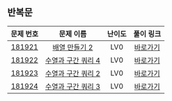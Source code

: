 ## 반복문

|        문제 번호         |        문제 이름         |         난이도          |        풀이 링크         |          
| :-----: | :-----: | :-----: | :-----: |
| <a href="https://school.programmers.co.kr/learn/courses/30/lessons/181921" target="_blank">181921</a> | <a href="https://school.programmers.co.kr/learn/courses/30/lessons/181921" target="_blank">배열 만들기 2</a> | LV0 | <a href="./solution/181921.cpp">바로가기</a> |
| <a href="https://school.programmers.co.kr/learn/courses/30/lessons/181922" target="_blank">181922</a> | <a href="https://school.programmers.co.kr/learn/courses/30/lessons/181922" target="_blank">수열과 구간 쿼리 4</a> | LV0 | <a href="./solution/181922.cpp">바로가기</a> |
| <a href="https://school.programmers.co.kr/learn/courses/30/lessons/181923" target="_blank">181923</a> | <a href="https://school.programmers.co.kr/learn/courses/30/lessons/181923" target="_blank">수열과 구간 쿼리 2</a> | LV0 | <a href="./solution/181923.cpp">바로가기</a> |
| <a href="https://school.programmers.co.kr/learn/courses/30/lessons/181924" target="_blank">181924</a> | <a href="https://school.programmers.co.kr/learn/courses/30/lessons/181924" target="_blank">수열과 구간 쿼리 3</a> | LV0 | <a href="./solution/181924.cpp">바로가기</a> |